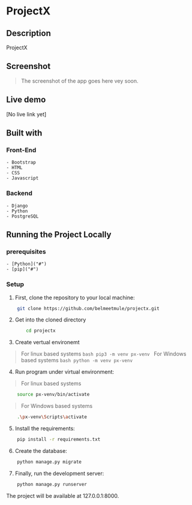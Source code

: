 # ProjectX

## Description

ProjectX

## Screenshot
> The screenshot of the app goes here vey soon.

## Live demo
[No live link yet]

## Built with

### Front-End
    - Bootstrap
    - HTML
    - CSS
    - Javascript
### Backend
    - Django
    - Python
    - PostgreSQL

## Running the Project Locally
### prerequisites
    - [Python]("#")
    - [pip]("#")
    
### Setup
1. First, clone the repository to your local machine:

```bash 
    git clone https://github.com/belmeetmule/projectx.git 
```

2. Get into the cloned directory
    ```bash
        cd projectx
    ```
3. Create vertual environemt
> For linux based systems
    ```bash
        pip3 -m venv px-venv
    ```
> For Windows based systems
    ```bash
        python -m venv px-venv
    ```

4. Run program under virtual environment:

> For linux based systems
```bash
    source px-venv/bin/activate
```

> For Windows based systems
```bash
    .\px-venv\Scripts\activate
```

5. Install the requirements:

```bash 
    pip install -r requirements.txt
```
6. Create the database:

```bash
    python manage.py migrate
```
7. Finally, run the development server:

```bash 
    python manage.py runserver
```
The project will be available at 127.0.0.1:8000.
